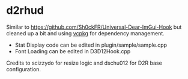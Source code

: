 # d2rhud

Similar to https://github.com/Sh0ckFR/Universal-Dear-ImGui-Hook but cleaned up a bit and using [vcpkg](https://github.com/microsoft/vcpkg#quick-start-windows) for dependency management.
- Stat Display code can be edited in plugin/sample/sample.cpp
- Font Loading can be edited in D3D12Hook.cpp

Credits to scizzydo for resize logic and dschu012 for D2R base configuration.
